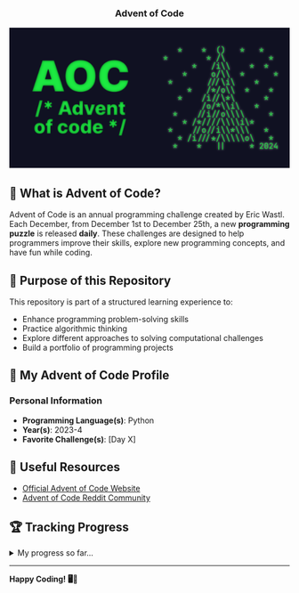 <div align="center">
  <h3>Advent of Code</h3>
  <img src="aoc-header.png" alt="AoC header picture"/>
</div>

## 🎄 What is Advent of Code?

Advent of Code is an annual programming challenge created by Eric Wastl. Each
December, from December 1st to December 25th, a new **programming puzzle** is
released **daily**. These challenges are designed to help programmers improve
their skills, explore new programming concepts, and have fun while coding.

## 🚀 Purpose of this Repository

This repository is part of a structured learning experience to:
- Enhance programming problem-solving skills
- Practice algorithmic thinking
- Explore different approaches to solving computational challenges
- Build a portfolio of programming projects

## 🌟 My Advent of Code Profile

### Personal Information

- **Programming Language(s)**: Python
- **Year(s)**: 2023-4
- **Favorite Challenge(s)**: [Day X]

## 🔗 Useful Resources

- [Official Advent of Code Website](https://adventofcode.com/)
- [Advent of Code Reddit Community](https://www.reddit.com/r/adventofcode/)

## 🏆 Tracking Progress

<details>
<summary>My progress so far...</summary>

- 2024 -- 7/25
- 2023 -- 1/25
- 2022 -- 0/25

</details>

---

**Happy Coding! 🖥️🎄**
